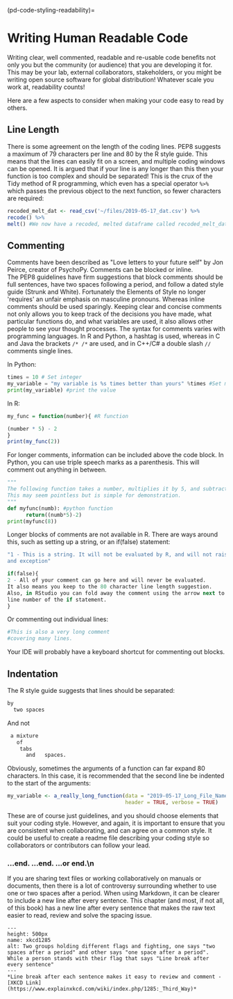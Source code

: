 (pd-code-styling-readability)=
# Writing Human Readable Code

Writing clear, well commented, readable and re-usable code benefits not only you but the community (or audience) that you are developing it for. This may be your lab, external collaborators, stakeholders, or you might be writing open source software for global distribution! Whatever scale you work at, readability counts!

Here are a few aspects to consider when making your code easy to read by others.

## Line Length

There is some agreement on the length of the coding lines. PEP8 suggests a maximum of 79 characters per line and 80 by the R style guide. This means that the lines can easily fit on a screen, and multiple coding windows can be opened. It is argued that if your line is any longer than this then your function is too complex and should be separated! This is the crux of the Tidy method of R programming, which even has a special operator `%>%` which passes the previous object to the next function, so fewer characters are required:

```r
recoded_melt_dat <- read_csv('~/files/2019-05-17_dat.csv') %>%
recode() %>%
melt() #We now have a recoded, melted dataframe called recoded_melt_dat
```

## Commenting

Comments have been described as "Love letters to your future self" by Jon Peirce, creator of PsychoPy. Comments can be blocked or inline.  
The PEP8 guidelines have firm suggestions that block comments should be full sentences, have two spaces following a period, and follow a dated style guide (Strunk and White). Fortunately the Elements of Style no longer 'requires' an unfair emphasis on masculine pronouns. Whereas inline comments should be used sparingly. Keeping clear and concise comments not only allows you to keep track of the decisions you have made, what particular functions do, and what variables are used, it also allows other people to see your thought processes. The syntax for comments varies with programming languages. In R and Python, a hashtag is used, whereas in C and Java the brackets `/* /*` are used, and in C++/C# a double slash `//` comments single lines.

In Python:
```python
times = 10 # Set integer
my_variable = "my variable is %s times better than yours" %times #Set my_variable to a string
print(my_variable) #print the value
```

In R:
```r
my_func = function(number){ #R function

(number * 5) - 2
}
print(my_func(2))
```

For longer comments, information can be included above the code block. In Python, you can use triple speech marks as a parenthesis. This will comment out anything in between.

```python
"""
The following function takes a number, multiplies it by 5, and subtracts 2.
This may seem pointless but is simple for demonstration.
"""
def myfunc(numb): #python function
      return((numb*5)-2)
print(myfunc(8))
```
Longer blocks of comments are not available in R. There are ways around this, such as setting up a string, or an if(false) statement:

```r
"1 - This is a string. It will not be evaluated by R, and will not raise
and exception"

if(false){
2 - All of your comment can go here and will never be evaluated.
It also means you keep to the 80 character line length suggestion.
Also, in RStudio you can fold away the comment using the arrow next to the
line number of the if statement.
}
```

Or commenting out individual lines:

```r
#This is also a very long comment
#covering many lines.
```
Your IDE will probably have a keyboard shortcut for commenting out blocks.

## Indentation

The R style guide suggests that lines should be separated:
```r
by
  two spaces
```
And not
```r
 a mixture
   of
    tabs
      and   spaces.
```

Obviously, sometimes the arguments of a function can far expand 80 characters. In this case, it is recommended that the second line be indented to the start of the arguments:

```r
my_variable <- a_really_long_function(data = "2019-05-17_Long_File_Name_2",
                                      header = TRUE, verbose = TRUE)

```

These are of course just guidelines, and you should choose elements that suit your coding style. However, and again, it is important to ensure that you are consistent when collaborating, and can agree on a common style. It could be useful to create a readme file describing your coding style so collaborators or contributors can follow your lead.

### ...end. ...end.  ...or end.\\n

If you are sharing text files or working collaboratively on manuals or documents, then there is a lot of controversy surrounding whether to use one or two spaces after a period. When using Markdown, it can be clearer to include a new line after every sentence. This chapter (and most, if not all, of this book) has a new line after every sentence that makes the raw text easier to read, review and solve the spacing issue.

```{figure} ../../figures/xkcd1285.*
---
height: 500px
name: xkcd1285
alt: Two groups holding different flags and fighting, one says "two spaces after a period" and other says "one space after a period". While a person stands with their flag that says "Line break after every sentence"
---
*Line break after each sentence makes it easy to review and comment - [XKCD Link](https://www.explainxkcd.com/wiki/index.php/1285:_Third_Way)*
```
